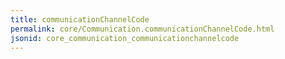 ```yaml
---
title: communicationChannelCode
permalink: core/Communication.communicationChannelCode.html
jsonid: core_communication_communicationchannelcode
---
```

